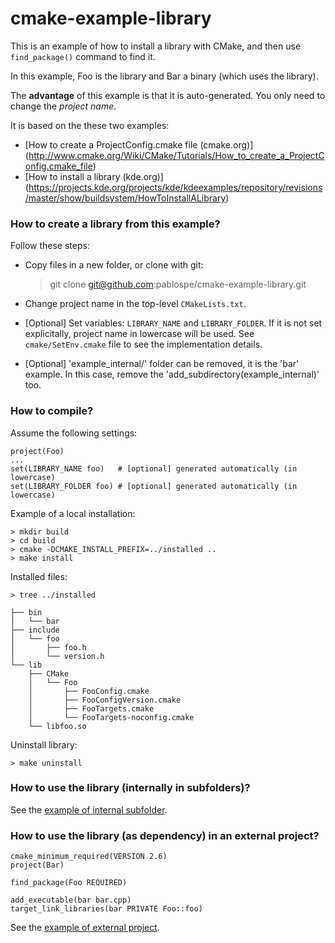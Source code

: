 cmake-example-library
=====================

This is an example of how to install a library with CMake, and then use
`find_package()` command to find it.

In this example, Foo is the library and Bar a binary (which uses the library).

The **advantage** of this example is that it is auto-generated. You only need to change
the *project name*.

It is based on the these two examples:
  * [How to create a ProjectConfig.cmake file (cmake.org)]
    (http://www.cmake.org/Wiki/CMake/Tutorials/How_to_create_a_ProjectConfig.cmake_file)
  * [How to install a library (kde.org)]
    (https://projects.kde.org/projects/kde/kdeexamples/repository/revisions/master/show/buildsystem/HowToInstallALibrary)

### How to create a library from this example?

Follow these steps:

  * Copy files in a new folder, or clone with git:

    > git clone git@github.com:pablospe/cmake-example-library.git

  * Change project name in the top-level `CMakeLists.txt`.

  * [Optional] Set variables: `LIBRARY_NAME` and `LIBRARY_FOLDER`.
    If it is not set explicitally, project name in lowercase will be used.
    See `cmake/SetEnv.cmake` file to see the implementation details.

  * [Optional] 'example_internal/' folder can be removed, it is the 'bar' example.
    In this case, remove the 'add_subdirectory(example_internal)' too.

### How to compile?

Assume the following settings:

    project(Foo)
    ...
    set(LIBRARY_NAME foo)   # [optional] generated automatically (in lowercase)
    set(LIBRARY_FOLDER foo) # [optional] generated automatically (in lowercase)

Example of a local installation:

    > mkdir build
    > cd build
    > cmake -DCMAKE_INSTALL_PREFIX=../installed ..
    > make install

Installed files:

    > tree ../installed

    ├── bin
    │   └── bar
    ├── include
    │   └── foo
    │       ├── foo.h
    │       └── version.h
    └── lib
        ├── CMake
        │   └── Foo
        │       ├── FooConfig.cmake
        │       ├── FooConfigVersion.cmake
        │       ├── FooTargets.cmake
        │       └── FooTargets-noconfig.cmake
        └── libfoo.so

Uninstall library:

    > make uninstall

### How to use the library (internally in subfolders)?

See the [example of internal subfolder](example_internal/).

### How to use the library (as dependency) in an external project?

    cmake_minimum_required(VERSION 2.6)
    project(Bar)

    find_package(Foo REQUIRED)

    add_executable(bar bar.cpp)
    target_link_libraries(bar PRIVATE Foo::foo)

See the [example of external project](example_external/).
